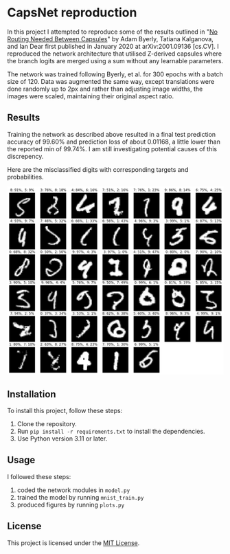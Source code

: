 # CapsNet reproduction

In this project I attempted to reproduce some of the results outlined in "[No Routing Needed Between Capsules](https://doi.org/10.48550/arXiv.2001.09136)" by Adam Byerly, Tatiana Kalganova, and Ian Dear first published in January 2020 at arXiv:2001.09136 \[cs.CV\]. I reproduced the network architecture that utilised Z-derived capsules where the branch logits are merged using a sum without any learnable parameters.

The network was trained following Byerly, et al. for 300 epochs with a batch size of 120. Data was augmented the same way, except translations were done randomly up to 2px and rather than adjusting image widths, the images were scaled, maintaining their original aspect ratio.

## Results

Training the network as described above resulted in a final test prediction accuracy of 99.60% and prediction loss of about 0.01168, a little lower than the reported min of 99.74%. I am still investigating potential causes of this discrepency.

Here are the misclassified digits with corresponding targets and probabilities.

![alt text](https://github.com/LachlanGibson/CapsNet/blob/main/figures/misclassified.png?raw=true)

## Installation

To install this project, follow these steps:

1. Clone the repository.
2. Run `pip install -r requirements.txt` to install the dependencies.
3. Use Python version 3.11 or later.

## Usage

I followed these steps:

1. coded the network modules in `model.py`
2. trained the model by running `mnist_train.py`
3. produced figures by running `plots.py`

## License

This project is licensed under the [MIT License](https://github.com/LachlanGibson/CapsNet/blob/main/LICENSE).
